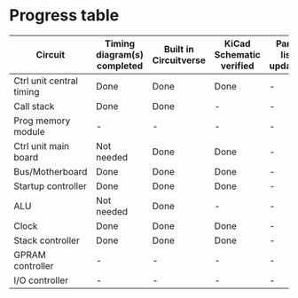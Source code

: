 # Progress table

| Circuit | Timing diagram(s) completed | Built in Circuitverse | KiCad Schematic verified | Parts list updated | KiCad PCB | PCB built/aquired | Assembled | Tested |
| - | - | - | - | - | - | - | - | - |
| Ctrl unit central timing | Done | Done | Done | - | - | - | - | - |
| Call stack | Done | Done | - | - | - | - | -| - |
| Prog memory module | - | - | - | - | - | - | - | - |
| Ctrl unit main board | Not needed | Done | Done | - | - | - | - | - |
| Bus/Motherboard | Done | Done | Done | - | Done | - | - | - |
| Startup controller | Done | Done | Done | - | Done | - | - | - |
| ALU | Not needed | Done | - | - | - | - | - | - |
| Clock | Done | Done | Done | - | Done | Working on it | - | - |
| Stack controller | Done | Done | Done | - | Done | - | - | - |
| GPRAM controller | - | - | - | - | - | - | - | - |
| I/O controller | - | - | - | - | - | - | - | - |